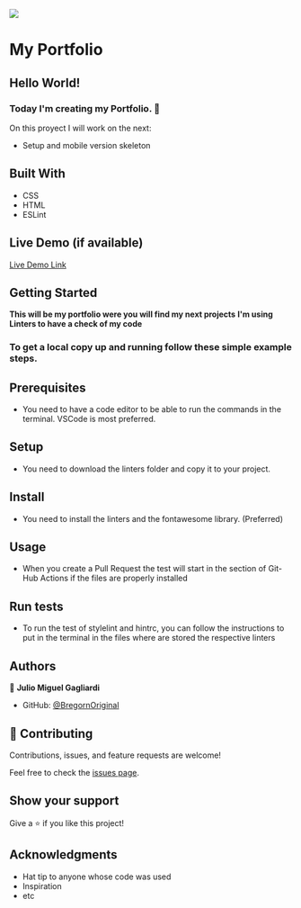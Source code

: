 ![](https://img.shields.io/badge/Microverse-blueviolet)

# My Portfolio

## Hello World!

### Today I'm creating my Portfolio. 🦾

On this proyect I will work on the next:

- Setup and mobile version skeleton

## Built With

- CSS
- HTML
- ESLint

## Live Demo (if available)

[Live Demo Link](https://bregornoriginal.github.io/Julio-Gagliardi-Portfolio/)

## Getting Started

**This will be my portfolio were you will find my next projects**
**I'm using Linters to have a check of my code**

### To get a local copy up and running follow these simple example steps.

## Prerequisites

- You need to have a code editor to be able to run the commands in the terminal. VSCode is most preferred.

## Setup

- You need to download the linters folder and copy it to your project.

## Install

- You need to install the linters and the fontawesome library. (Preferred)

## Usage

- When you create a Pull Request the test will start in the section of Git-Hub Actions if the files are properly installed

## Run tests

- To run the test of stylelint and hintrc, you can follow the instructions to put in the terminal in the files where are stored the respective linters

## Authors

👨 **Julio Miguel Gagliardi**

- GitHub: [@BregornOriginal](https://github.com/BregornOriginal)

## 🤝 Contributing

Contributions, issues, and feature requests are welcome!

Feel free to check the [issues page](../../issues/).

## Show your support

Give a ⭐️ if you like this project!

## Acknowledgments

- Hat tip to anyone whose code was used
- Inspiration
- etc
